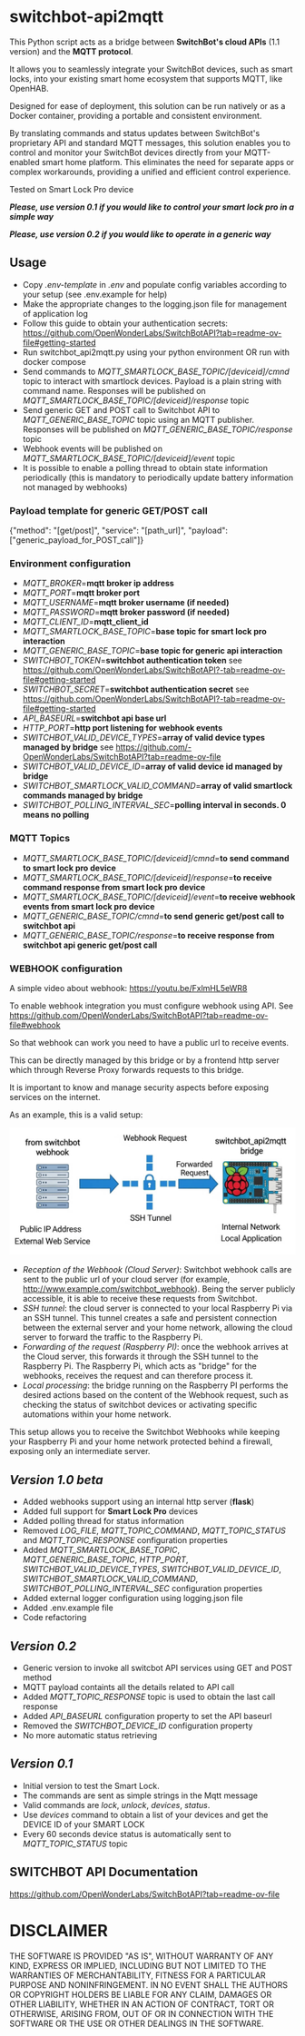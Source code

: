 # switchbot-api2mqtt

This Python script acts as a bridge between **SwitchBot's cloud APIs** (1.1 version) and the **MQTT protocol**.

It allows you to seamlessly integrate your SwitchBot devices, such as smart locks, into your existing smart home ecosystem that supports MQTT, like OpenHAB.

Designed for ease of deployment, this solution can be run natively or as a Docker container, providing a portable and consistent environment.

By translating commands and status updates between SwitchBot's proprietary API and standard MQTT messages, this solution enables you to control and monitor your SwitchBot devices directly from your MQTT-enabled smart home platform. This eliminates the need for separate apps or complex workarounds, providing a unified and efficient control experience.

Tested on Smart Lock Pro device

***Please, use version 0.1 if you would like to control your smart lock pro in a simple way***

***Please, use version 0.2 if you would like to operate in a generic way***

## Usage

- Copy *.env-template* in *.env* and populate config variables according to your setup (see .env.example for help)
- Make the appropriate changes to the logging.json file for management of application log
- Follow this guide to obtain your authentication secrets: https://github.com/OpenWonderLabs/SwitchBotAPI?tab=readme-ov-file#getting-started
- Run switchbot_api2mqtt.py using your python environment OR run with docker compose
- Send commands to *MQTT_SMARTLOCK_BASE_TOPIC/[deviceid]/cmnd* topic to interact with smartlock devices. Payload is a plain string with command name. Responses will be published on *MQTT_SMARTLOCK_BASE_TOPIC/[deviceid]/response* topic
- Send generic GET and POST call to Switchbot API to *MQTT_GENERIC_BASE_TOPIC* topic using an MQTT publisher. Responses will be published on *MQTT_GENERIC_BASE_TOPIC/response* topic
- Webhook events will be published on *MQTT_SMARTLOCK_BASE_TOPIC/[deviceid]/event* topic
- It is possible to enable a polling thread to obtain state information periodically (this is mandatory to periodically update battery information not managed by webhooks)

### Payload template for generic GET/POST call

{"method": "[get/post]", "service": "[path_url]", "payload": ["generic_payload_for_POST_call"]}

### Environment configuration

- *MQTT_BROKER*=**mqtt broker ip address**
- *MQTT_PORT*=**mqtt broker port**
- *MQTT_USERNAME*=**mqtt broker username (if needed)**
- *MQTT_PASSWORD*=**mqtt broker password (if needed)**
- *MQTT_CLIENT_ID*=**mqtt_client_id**
- *MQTT_SMARTLOCK_BASE_TOPIC*=**base topic for smart lock pro interaction**
- *MQTT_GENERIC_BASE_TOPIC*=**base topic for generic api interaction**
- *SWITCHBOT_TOKEN*=**switchbot authentication token** see https://github.com/OpenWonderLabs/SwitchBotAPI?-tab=readme-ov-file#getting-started
- *SWITCHBOT_SECRET*=**switchbot authentication secret** see https://github.com/OpenWonderLabs/SwitchBotAPI?-tab=readme-ov-file#getting-started
- *API_BASEURL*=**switchbot api base url**
- *HTTP_PORT*=**http port listening for webhook events**
- *SWITCHBOT_VALID_DEVICE_TYPES*=**array of valid device types managed by bridge** see https://github.com/-OpenWonderLabs/SwitchBotAPI?tab=readme-ov-file
- *SWITCHBOT_VALID_DEVICE_ID*=**array of valid device id managed by bridge**
- *SWITCHBOT_SMARTLOCK_VALID_COMMAND*=**array of valid smartlock commands managed by bridge**
- *SWITCHBOT_POLLING_INTERVAL_SEC*=**polling interval in seconds. 0 means no polling**

### MQTT Topics

- *MQTT_SMARTLOCK_BASE_TOPIC/[deviceid]/cmnd*=**to send command to smart lock pro device**
- *MQTT_SMARTLOCK_BASE_TOPIC/[deviceid]/response*=**to receive command response from smart lock pro device**
- *MQTT_SMARTLOCK_BASE_TOPIC/[deviceid]/event*=**to receive webhook events from smart lock pro device**
- *MQTT_GENERIC_BASE_TOPIC/cmnd*=**to send generic get/post call to switchbot api**
- *MQTT_GENERIC_BASE_TOPIC/response*=**to receive response from switchbot api generic get/post call**

### WEBHOOK configuration

A simple video about webhook: https://youtu.be/FxlmHL5eWR8

To enable webhook integration you must configure webhook using API. See https://github.com/OpenWonderLabs/SwitchBotAPI?tab=readme-ov-file#webhook

So that webhook can work you need to have a public url to receive events.

This can be directly managed by this bridge or by a frontend http server which through Reverse Proxy forwards requests to this bridge.

It is important to know and manage security aspects before exposing services on the internet.

As an example, this is a valid setup:

![Webhook setup](assets/webhook01.jpg)

- *Reception of the Webhook (Cloud Server)*: Switchbot webhook calls are sent to the public url of your cloud server (for example, http://www.example.com/switchbot_webhook). Being the server publicly accessible, it is able to receive these requests from Switchbot.
- *SSH tunnel*: the cloud server is connected to your local Raspberry Pi via an SSH tunnel. This tunnel creates a safe and persistent connection between the external server and your home network, allowing the cloud server to forward the traffic to the Raspberry Pi.
- *Forwarding of the request (Raspberry PI)*: once the webhook arrives at the Cloud server, this forwards it through the SSH tunnel to the Raspberry Pi. The Raspberry Pi, which acts as "bridge" for the webhooks, receives the request and can therefore process it.
- *Local processing*: the bridge running on the Raspberry PI performs the desired actions based on the content of the Webhook request, such as checking the status of switchbot devices or activating specific automations within your home network.

This setup allows you to receive the Switchbot Webhooks while keeping your Raspberry Pi and your home network protected behind a firewall, exposing only an intermediate server.

## *Version 1.0 beta*
 - Added webhooks support using an internal http server (**flask**)
 - Added full support for **Smart Lock Pro** devices
 - Added polling thread for status information
 - Removed *LOG_FILE*, *MQTT_TOPIC_COMMAND*, *MQTT_TOPIC_STATUS* and *MQTT_TOPIC_RESPONSE* configuration properties
 - Added *MQTT_SMARTLOCK_BASE_TOPIC*, *MQTT_GENERIC_BASE_TOPIC*, *HTTP_PORT*, *SWITCHBOT_VALID_DEVICE_TYPES*, *SWITCHBOT_VALID_DEVICE_ID*, *SWITCHBOT_SMARTLOCK_VALID_COMMAND*, *SWITCHBOT_POLLING_INTERVAL_SEC* configuration properties
 - Added external logger configuration using logging.json file
 - Added .env.example file
 - Code refactoring

## *Version 0.2*
 - Generic version to invoke all switcbot API services using GET and POST method
 - MQTT payload containts all the details related to API call
 - Added *MQTT_TOPIC_RESPONSE* topic is used to obtain the last call response
 - Added *API_BASEURL* configuration property to set the API baseurl
 - Removed the *SWITCHBOT_DEVICE_ID* configuration property
 - No more automatic status retrieving

## *Version 0.1*
 - Initial version to test the Smart Lock.
 - The commands are sent as simple strings in the Mqtt message
 - Valid commands are *lock*, *unlock*, *devices*, *status*.
 - Use *devices* command to obtain a list of your devices and get the DEVICE ID of your SMART LOCK
 - Every 60 seconds device status is automatically sent to *MQTT_TOPIC_STATUS* topic 

## SWITCHBOT API Documentation
https://github.com/OpenWonderLabs/SwitchBotAPI?tab=readme-ov-file

# DISCLAIMER

THE SOFTWARE IS PROVIDED "AS IS", WITHOUT WARRANTY OF ANY KIND, EXPRESS OR
IMPLIED, INCLUDING BUT NOT LIMITED TO THE WARRANTIES OF MERCHANTABILITY,
FITNESS FOR A PARTICULAR PURPOSE AND NONINFRINGEMENT. IN NO EVENT SHALL THE
AUTHORS OR COPYRIGHT HOLDERS BE LIABLE FOR ANY CLAIM, DAMAGES OR OTHER
LIABILITY, WHETHER IN AN ACTION OF CONTRACT, TORT OR OTHERWISE, ARISING FROM,
OUT OF OR IN CONNECTION WITH THE SOFTWARE OR THE USE OR OTHER DEALINGS IN THE
SOFTWARE.